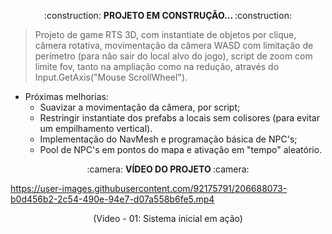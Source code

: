<p align="center"> 
:construction: <b> PROJETO EM CONSTRUÇÃO... </b> :construction: 
<p>
 
> Projeto de game RTS 3D, com instantiate de objetos por clique, câmera rotativa, movimentação da câmera WASD com limitação de perímetro (para não sair do local alvo do jogo), script de zoom com limite fov, tanto na ampliação como na redução, através do Input.GetAxis("Mouse ScrollWheel").

- Próximas melhorias:
  * Suavizar a movimentação da câmera, por script;
  * Restringir instantiate dos prefabs a locais sem colisores (para evitar um empilhamento vertical).
  * Implementação do NavMesh e programação básica de NPC's;
  * Pool de NPC's em pontos do mapa e ativação em "tempo" aleatório.


<p align="center"> 
:camera: <b> VÍDEO DO PROJETO </b> :camera: 
<p>

https://user-images.githubusercontent.com/92175791/206688073-b0d456b2-2c54-490e-94e7-d07a558b6fe5.mp4
<p align="center"> (Video - 01: Sistema inicial em ação)<p>
